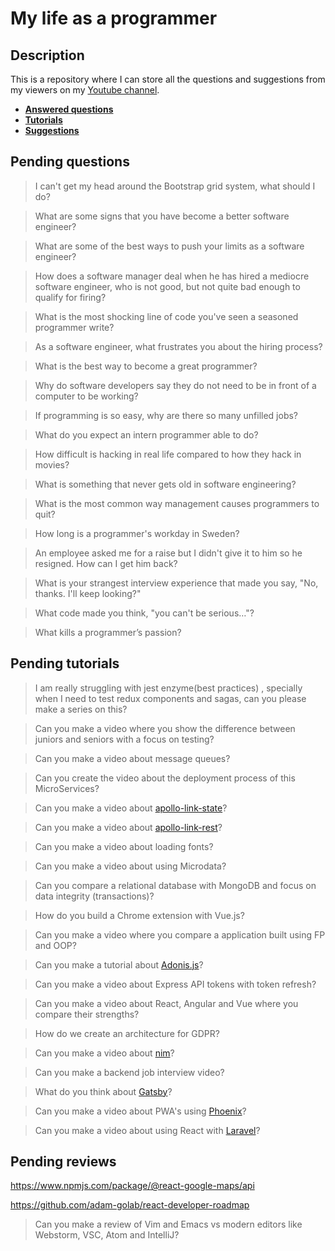 # My life as a programmer

## Description

This is a repository where I can store all the 
questions and suggestions from my viewers on my [Youtube channel](https://www.youtube.com/user/Fidde12345).

* **[Answered questions](https://www.youtube.com/playlist?list=PLBAZWBMYeVYjXogYQDd1rwVI0c5YoioqU)**
* **[Tutorials](./tutorials.md)**
* **[Suggestions](./suggestions.md)**

## Pending questions

> I can't get my head around the Bootstrap grid system, what should I do?

> What are some signs that you have become a better software engineer?

> What are some of the best ways to push your limits as a software engineer?

> How does a software manager deal when he has hired a mediocre software engineer, who is not good, but not quite bad enough to qualify for firing?

> What is the most shocking line of code you've seen a seasoned programmer write?

> As a software engineer, what frustrates you about the hiring process?

> What is the best way to become a great programmer?

> Why do software developers say they do not need to be in front of a computer to be working?

> If programming is so easy, why are there so many unfilled jobs?

> What do you expect an intern programmer able to do?

> How difficult is hacking in real life compared to how they hack in movies?

> What is something that never gets old in software engineering?

> What is the most common way management causes programmers to quit?

> How long is a programmer's workday in Sweden?

> An employee asked me for a raise but I didn't give it to him so he resigned. How can I get him back?

> What is your strangest interview experience that made you say, "No, thanks. I'll keep looking?"

> What code made you think, "you can't be serious…"?

> What kills a programmer’s passion?

## Pending tutorials

>  I am really struggling with jest enzyme(best practices) , specially when I need to test redux components and sagas, can you please make a series on this?

> Can you make a video where you show the difference between juniors and seniors with a focus on testing?

> Can you make a video about message queues?

> Can you create the video about the deployment process of this MicroServices?

> Can you make a video about [apollo-link-state](https://www.apollographql.com/docs/link/links/state.html)?

> Can you make a video about [apollo-link-rest](https://www.apollographql.com/docs/link/links/rest.html)?

> Can you make a video about loading fonts?

> Can you make a video about using Microdata?

> Can you compare a relational database with MongoDB and focus on data integrity (transactions)?

> How do you build a Chrome extension with Vue.js?

> Can you make a video where you compare a application built using FP and OOP?

> Can you make a tutorial about [Adonis.js](https://adonisjs.com/)?

> Can you make a video about Express API tokens with token refresh?

> Can you make a video about React, Angular and Vue where you compare their strengths?

> How do we create an architecture for GDPR?

> Can you make a video about [nim](https://nim-lang.org/)?

> Can you make a backend job interview video?

> What do you think about [Gatsby](https://www.gatsbyjs.org/docs/)?

> Can you make a video about PWA's using [Phoenix](http://phoenixframework.org)?

> Can you make a video about using React with [Laravel](https://laravel.com/)?

## Pending reviews

https://www.npmjs.com/package/@react-google-maps/api

https://github.com/adam-golab/react-developer-roadmap

> Can you make a review of Vim and Emacs vs modern editors like Webstorm, VSC, Atom and IntelliJ?
